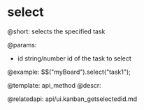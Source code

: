 select
=============


@short:
	selects the specified task 

@params:

- id			string/number		id of the task to select


@example:
$$("myBoard").select("task1");

@template:	api_method
@descr:

@relatedapi:
api/ui.kanban_getselectedid.md
